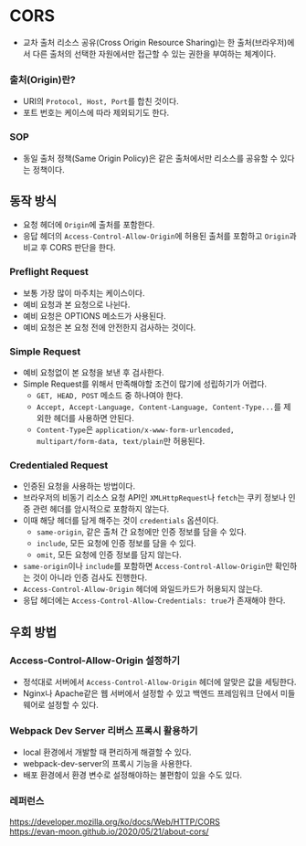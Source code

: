 # CORS

- 교차 출처 리소스 공유(Cross Origin Resource Sharing)는 한 출처(브라우저)에서 다른 출처의 선택한 자원에서만 접근할 수 있는 권한을 부여하는 체계이다.

### 출처(Origin)란?

- URI의 `Protocol, Host, Port`를 합친 것이다.
- 포트 번호는 케이스에 따라 제외되기도 한다.

### SOP

- 동일 출처 정책(Same Origin Policy)은 같은 출처에서만 리소스를 공유할 수 있다는 정책이다.

## 동작 방식

- 요청 헤더에 `Origin`에 출처를 포함한다.
- 응답 헤더의 `Access-Control-Allow-Origin`에 허용된 출처를 포함하고 `Origin`과 비교 후 CORS 판단을 한다.

### Preflight Request

- 보통 가장 많이 마주치는 케이스이다.
- 예비 요청과 본 요청으로 나뉜다.
- 예비 요청은 OPTIONS 메소드가 사용된다.
- 예비 요청은 본 요청 전에 안전한지 검사하는 것이다.

### Simple Request

- 예비 요청없이 본 요청을 보낸 후 검사한다.
- Simple Request를 위해서 만족해야할 조건이 많기에 성립하기가 어렵다.
  - `GET, HEAD, POST` 메소드 중 하나여야 한다.
  - `Accept, Accept-Language, Content-Language, Content-Type...`를 제외한 헤더를 사용하면 안된다.
  - `Content-Type`은 `application/x-www-form-urlencoded, multipart/form-data, text/plain`만 허용된다.

### Credentialed Request

- 인증된 요청을 사용하는 방법이다.
- 브라우저의 비동기 리소스 요청 API인 `XMLHttpRequest`나 `fetch`는 쿠키 정보나 인증 관련 헤더를 암시적으로 포함하지 않는다.
- 이때 해당 헤더를 담게 해주는 것이 `credentials` 옵션이다.
  - `same-origin`, 같은 출처 간 요청에만 인증 정보를 담을 수 있다.
  - `include`, 모든 요청에 인증 정보를 담을 수 있다.
  - `omit`, 모든 요청에 인증 정보를 담지 않는다.
- `same-origin`이나 `include`를 포함하면 `Access-Control-Allow-Origin`만 확인하는 것이 아니라 인증 검사도 진행한다.
- `Access-Control-Allow-Origin` 헤더에 와일드카드가 허용되지 않는다.
- 응답 헤더에는 `Access-Control-Allow-Credentials: true`가 존재해야 한다.

## 우회 방법

### Access-Control-Allow-Origin 설정하기

- 정석대로 서버에서 `Access-Control-Allow-Origin` 헤더에 알맞은 값을 세팅한다.
- Nginx나 Apache같은 웹 서버에서 설정할 수 있고 백엔드 프레임워크 단에서 미들웨어로 설정할 수 있다.

### Webpack Dev Server 리버스 프록시 활용하기

- local 환경에서 개발할 때 편리하게 해결할 수 있다.
- webpack-dev-server의 프록시 기능을 사용한다.
- 배포 환경에서 환경 변수로 설정해야하는 불편함이 있을 수도 있다.

### 레퍼런스

https://developer.mozilla.org/ko/docs/Web/HTTP/CORS  
https://evan-moon.github.io/2020/05/21/about-cors/
